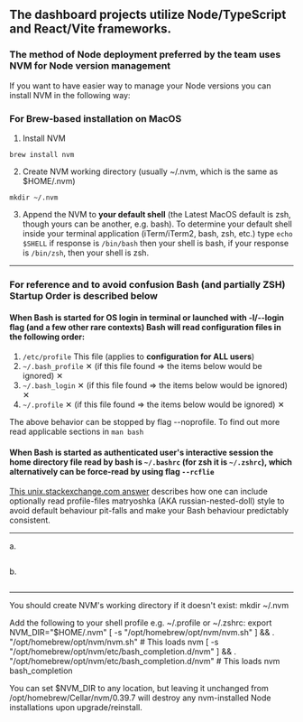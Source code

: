 ## The dashboard projects utilize Node/TypeScript and React/Vite frameworks.

### The method of Node deployment **preferred by the team** uses NVM for Node version management

If you want to have easier way to manage your Node versions you can install NVM in the following way: 

### For Brew-based installation on MacOS

1. Install NVM 
```
brew install nvm
``` 

2. Create NVM working directory (usually ~/.nvm, which is the same as $HOME/.nvm)
```
mkdir ~/.nvm
```

3. Append the NVM to **your default shell** (the Latest MacOS default is zsh, though yours can be another, e.g. bash). To determine your default shell inside your terminal application (iTerm/iTerm2, bash, zsh, etc.) type ``` echo $SHELL ``` if response is ``` /bin/bash ``` then your shell is bash, if your response is ``` /bin/zsh ```, then your shell is zsh. 

-------
### For reference and to avoid confusion Bash (and partially ZSH) Startup Order is described below

#### When Bash is started for **OS login in terminal or launched with -l/--login flag** (and a few other rare contexts) Bash will read configuration files in the following order: 

   1. ```/etc/profile``` This file (applies to **configuration for ALL users**) 
   2. ```~/.bash_profile```  ✕ (if this file found => the items below would be ignored) ✕
   3. ```~/.bash_login```  ✕ (if this file found => the items below would be ignored)  ✕
   4. ```~/.profile```  ✕ (if this file found => the items below would be ignored)  ✕
   
The above behavior can be stopped by flag --noprofile. To find out more read applicable sections in  ```man bash ```

#### When Bash is started as **authenticated user's interactive session** the home directory file read by bash is ```~/.bashrc``` (for zsh it is ```~/.zshrc```), which alternatively can be force-read by using flag ```--rcflie```


[This unix.stackexchange.com answer](https://unix.stackexchange.com/questions/439042/debian-read-order-of-bash-session-configuration-files-inconsistent) describes how one can include optionally read profile-files matryoshka (AKA  russian-nested-doll) style to avoid default behaviour pit-falls and make your Bash behaviour predictably consistent.

-------

a. 
```

```

b. 
```

```

-----------

You should create NVM's working directory if it doesn't exist:
mkdir ~/.nvm

Add the following to your shell profile e.g. ~/.profile or ~/.zshrc:
  export NVM_DIR="$HOME/.nvm"
  [ -s "/opt/homebrew/opt/nvm/nvm.sh" ] && \. "/opt/homebrew/opt/nvm/nvm.sh"  # This loads nvm
  [ -s "/opt/homebrew/opt/nvm/etc/bash_completion.d/nvm" ] && \. "/opt/homebrew/opt/nvm/etc/bash_completion.d/nvm"  # This loads nvm bash_completion

You can set $NVM_DIR to any location, but leaving it unchanged from
/opt/homebrew/Cellar/nvm/0.39.7 will destroy any nvm-installed Node installations
upon upgrade/reinstall.
